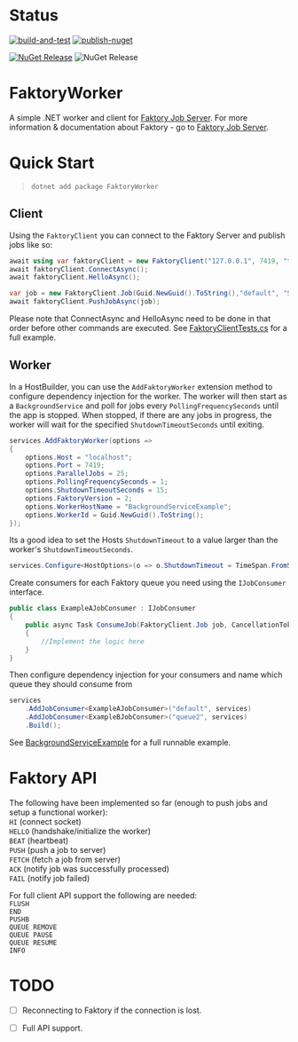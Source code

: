 # Status

[![build-and-test](https://github.com/tpod/FaktoryWorker/actions/workflows/build-and-test.yml/badge.svg)](https://github.com/tpod/FaktoryWorker/actions/workflows/build-and-test.yml)
[![publish-nuget](https://github.com/tpod/FaktoryWorker/actions/workflows/publish-nuget.yml/badge.svg)](https://github.com/tpod/FaktoryWorker/actions/workflows/publish-nuget.yml)

[![NuGet Release](https://img.shields.io/nuget/v/FaktoryWorker)](https://www.nuget.org/packages/FaktoryWorker)
![NuGet Release](https://img.shields.io/badge/dotnet%20version-net6.0%20%7C%20net7.0-blue)

# FaktoryWorker
A simple .NET worker and client for [Faktory Job Server](https://github.com/contribsys/faktory). For more information & documentation about Faktory - go to [Faktory Job Server](https://github.com/contribsys/faktory).


# Quick Start

> `dotnet add package FaktoryWorker`

## Client
Using the `FaktoryClient` you can connect to the Faktory Server and publish jobs like so:

```csharp
await using var faktoryClient = new FaktoryClient("127.0.0.1", 7419, "testworker", 2, Guid.NewGuid().ToString());
await faktoryClient.ConnectAsync();
await faktoryClient.HelloAsync();

var job = new FaktoryClient.Job(Guid.NewGuid().ToString(),"default", "SendEmail", new []{"test"});
await faktoryClient.PushJobAsync(job);
```

Please note that ConnectAsync and HelloAsync need to be done in that order before other commands are executed.
See [FaktoryClientTests.cs](https://github.com/tpod/FaktoryWorker/blob/main/Tests/FaktoryClientTests.cs) for a full example. 


## Worker
In a HostBuilder, you can use the `AddFaktoryWorker` extension method to configure dependency injection for the worker. 
The worker will then start as a `BackgroundService` and poll for jobs every `PollingFrequencySeconds` until the app is stopped. When stopped, if there are any jobs in progress, the worker will wait for the specified `ShutdownTimeoutSeconds` until exiting. 
```csharp
services.AddFaktoryWorker(options =>
{
    options.Host = "localhost";
    options.Port = 7419;
    options.ParallelJobs = 25;
    options.PollingFrequencySeconds = 1;
    options.ShutdownTimeoutSeconds = 15;
    options.FaktoryVersion = 2;
    options.WorkerHostName = "BackgroundServiceExample";
    options.WorkerId = Guid.NewGuid().ToString();
});
```

Its a good idea to set the Hosts `ShutdownTimeout` to a value larger than the worker's `ShutdownTimeoutSeconds`.
```csharp
services.Configure<HostOptions>(o => o.ShutdownTimeout = TimeSpan.FromSeconds(30));
```

Create consumers for each Faktory queue you need using the `IJobConsumer` interface.
```csharp
public class ExampleAJobConsumer : IJobConsumer
{
    public async Task ConsumeJob(FaktoryClient.Job job, CancellationToken cancellationToken = default)
    {
        //Implement the logic here
    }
}
```

Then configure dependency injection for your consumers and name which queue they should consume from
```csharp
services
    .AddJobConsumer<ExampleAJobConsumer>("default", services)
    .AddJobConsumer<ExampleBJobConsumer>("queue2", services)
    .Build();
```


See [BackgroundServiceExample](https://github.com/tpod/FaktoryWorker/tree/main/BackgroundServiceExample) for a full runnable example. 


# Faktory API

The following have been implemented so far (enough to push jobs and setup a functional worker):\
`HI` (connect socket)\
`HELLO` (handshake/initialize the worker)\
`BEAT` (heartbeat)\
`PUSH` (push a job to server)\
`FETCH` (fetch a job from server)\
`ACK` (notify job was successfully processed)\
`FAIL` (notify job failed)

For full client API support the following are needed:\
`FLUSH`\
`END`\
`PUSHB`\
`QUEUE REMOVE`\
`QUEUE PAUSE`\
`QUEUE RESUME`\
`INFO`

# TODO

- [ ] Reconnecting to Faktory if the connection is lost.  
- [ ] Full API support.



